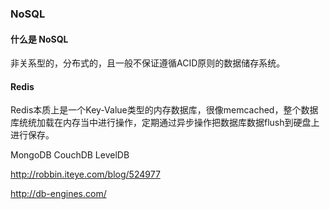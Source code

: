 ### NoSQL

#### 什么是 NoSQL

非关系型的，分布式的，且一般不保证遵循ACID原则的数据储存系统。

#### Redis

Redis本质上是一个Key-Value类型的内存数据库，很像memcached，整个数据库统统加载在内存当中进行操作，定期通过异步操作把数据库数据flush到硬盘上进行保存。

MongoDB
CouchDB
LevelDB

http://robbin.iteye.com/blog/524977

http://db-engines.com/
